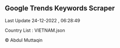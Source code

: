 

## Google Trends Keywords Scraper 
 
Last Update 24-12-2022 , 06:28:49

Country List :
VIETNAM.json



© Abdul Muttaqin 
